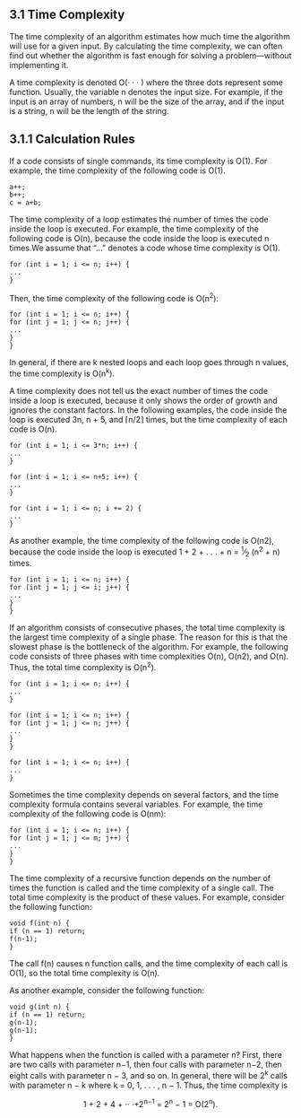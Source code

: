 3.1 Time Complexity
---
The time complexity of an algorithm estimates how much time the algorithm will use for a given input. By calculating the time complexity, we can often find out whether the algorithm is fast enough for solving a problem—without implementing it.


A time complexity is denoted O(· · · ) where the three dots represent some function. Usually, the variable n denotes the input size. For example, if the input is an array of numbers, n will be the size of the array, and if the input is a string, n will be the length of the string.




3.1.1 Calculation Rules
---
If a code consists of single commands, its time complexity is O(1). For example, the time complexity of the following code is O(1).

```
a++;
b++;
c = a+b;
```



The time complexity of a loop estimates the number of times the code inside the loop is executed. For example, the time complexity of the following code is O(n), because the code inside the loop is executed n times.We assume that “...” denotes a code whose time complexity is O(1).

```
for (int i = 1; i <= n; i++) {
...
}
```


Then, the time complexity of the following code is O(n<sup>2</sup>):

```
for (int i = 1; i <= n; i++) {
for (int j = 1; j <= n; j++) {
...
}
}
```


In general, if there are k nested loops and each loop goes through n values, the time complexity is O(n<sup>k</sup>).

A time complexity does not tell us the exact number of times the code inside a loop is executed, because it only shows the order of growth and ignores the constant factors. In the following examples, the code inside the loop is executed 3n, n + 5, and ⌈n/2⌉ times, but the time complexity of each code is O(n).

```
for (int i = 1; i <= 3*n; i++) {
...
}
```

```
for (int i = 1; i <= n+5; i++) {
...
}
```
```
for (int i = 1; i <= n; i += 2) {
...
}
```



As another example, the time complexity of the following code is O(n2), because the code inside the loop is executed 1 + 2 + . . . + n = <sup>1</sup>&frasl;<sub>2</sub> (n<sup>2</sup> + n) times.

```
for (int i = 1; i <= n; i++) {
for (int j = 1; j <= i; j++) {
...
}
}
```


If an algorithm consists of consecutive phases, the total time complexity is the largest time complexity of a single phase. The reason for this is that the slowest
phase is the bottleneck of the algorithm. For example, the following code consists of three phases with time complexities O(n), O(n2), and O(n). Thus, the total time
complexity is O(n<sup>2</sup>).

```
for (int i = 1; i <= n; i++) {
...
}

for (int i = 1; i <= n; i++) {
for (int j = 1; j <= n; j++) {
...
}
}

for (int i = 1; i <= n; i++) {
...
}
```

Sometimes the time complexity depends on several factors, and the time complexity formula contains several variables. For example, the time complexity of the following code is O(nm):
```
for (int i = 1; i <= n; i++) {
for (int j = 1; j <= m; j++) {
...
}
}
```


The time complexity of a recursive function depends on the number of times the function is called and the time complexity of a single call. The total time complexity
is the product of these values. For example, consider the following function:
```
void f(int n) {
if (n == 1) return;
f(n-1);
}
```
The call f(n) causes n function calls, and the time complexity of each call is O(1), so the total time complexity is O(n). 

As another example, consider the following function:
```
void g(int n) {
if (n == 1) return;
g(n-1);
g(n-1);
}
```
What happens when the function is called with a parameter n? First, there are two calls with parameter n−1, then four calls with parameter n−2, then eight calls with parameter n − 3, and so on. In general, there will be 2<sup>k</sup> calls with parameter n − k where k = 0, 1, . . . , n − 1. Thus, the time complexity is

<p align="center"

1 + 2 + 4 + ·· ·+2<sup>n−1</sup> = 2<sup>n</sup> − 1 = O(2<sup>n</sup>).

</p>
